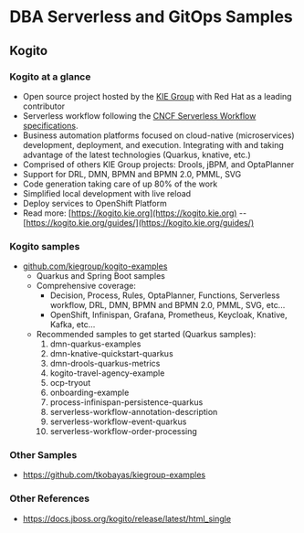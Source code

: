 # DBA Serverless and GitOps Samples
## Kogito

### Kogito at a glance
- Open source project hosted by the [KIE Group](kie.org) with Red Hat as a leading contributor
- Serverless workflow following the [CNCF Serverless Workflow specifications](https://serverlessworkflow.org/).
- Business automation platforms focused on cloud-native (microservices) development, deployment, and execution. Integrating with and taking advantage of the latest technologies (Quarkus, knative, etc.)
- Comprised of others KIE Group projects: Drools, jBPM, and OptaPlanner
- Support for DRL, DMN, BPMN and BPMN 2.0, PMML, SVG
- Code generation taking care of up 80% of the work
- Simplified local development with live reload
- Deploy services to OpenShift Platform
- Read more: [https://kogito.kie.org](https://kogito.kie.org) -- [https://kogito.kie.org/guides/](https://kogito.kie.org/guides/)

### Kogito samples
- [github.com/kiegroup/kogito-examples](github.com/kiegroup/kogito-examples)
  - Quarkus and Spring Boot samples
  - Comprehensive coverage: 
    - Decision, Process, Rules, OptaPlanner, Functions, Serverless workflow, DRL, DMN, BPMN and BPMN 2.0, PMML, SVG, etc...
    - OpenShift, Infinispan, Grafana, Prometheus, Keycloak, Knative, Kafka, etc...
  - Recommended samples to get started (Quarkus samples):
    1. dmn-quarkus-examples
    2. dmn-knative-quickstart-quarkus
    3. dmn-drools-quarkus-metrics
    4. kogito-travel-agency-example
    5. ocp-tryout
    6. onboarding-example 
    7. process-infinispan-persistence-quarkus
    8. serverless-workflow-annotation-description
    9. serverless-workflow-event-quarkus
    10. serverless-workflow-order-processing
### Other Samples
- https://github.com/tkobayas/kiegroup-examples

### Other References
- https://docs.jboss.org/kogito/release/latest/html_single




